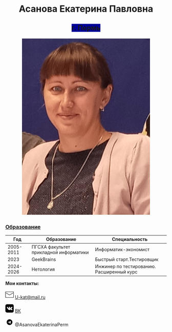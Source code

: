 <h1 style="text-align:center;"> Асанова Екатерина Павловна </h1> 
 
 
 <h2 style="text-align:center;"> <span style="background-color:#000099"> г. Пермь  </span> 


![Фотография](Docs\assets\Foto.png) 


### <u> Образование </u>



|Год |Образование|Специальность|
|-----|--------|---|
|2005-2011|ПГСХА факультет прикладной информатики|Информатик-экономист|
|2023|GeekBrains |Быстрый старт.Тестировщик|
|2024-2026|Нетология |Инжинер по тестированию. Расширенный курс|


  **Мои контакты:**

  ![Логотип Mail](icons8-%D0%BF%D0%BE%D1%87%D1%82%D0%B0-26.png) U-kat@mail.ru


 ![Логотип ВК](icons8-vk-26.png) [ВК](https://vk.com/id3618702/ "Асанова (Ушакова) Екатерина") 

 ![Логотип  Телеграмм](icons8-%D1%82%D0%B5%D0%BB%D0%B5%D0%B3%D1%80%D0%B0%D0%BC-26.png) @AsanovaEkaterinaPerm


 
 


